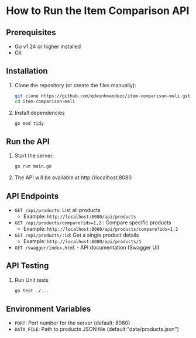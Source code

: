 # How to Run the Item Comparison API

## Prerequisites
- Go v1.24 or higher installed
- Git

## Installation

1. Clone the repository (or create the files manually):
   ```bash
   git clone https://github.com/edwinhnandezc/item-comparison-meli.git
   cd item-comparison-meli

2. Install dependencies
    ```bash
    go mod tidy
    ```

## Run the API 
1. Start the server: 
    ```bash
    go run main.go
    ```
2. The API will be available at http://localhost:8080

## API Endpoints 

- `GET /api/products`: List all products
  - Example: `http://localhost:8080/api/products` 
- `GET /api/products/compare?ids=1,2` : Compare specific products
    - Example: `http://localhost:8080/api/products/compare?ids=1,2`
- `GET /api/products/:id`: Get a single product details
    - Example: `http://localhost:8080/api/products/1`
- `GET /swagger/index.html` - API documentation (Swagger UI)

## API Testing

1. Run Unit tests
    ```bash
    go test ./...
    ```
## Environment Variables
- `PORT`: Port number for the server (default: 8080)
- `DATA_FILE`: Path to products JSON file (default:"data/products.json")


